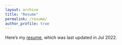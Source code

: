 ```yaml
---
layout: archive
title: "Resume"
permalink: /resume/
author_profile: true
---
```


Here’s my [resume](https://github.com/AndrewLamCUHK/info.github.io/blob/master/MyOwnPdf/res.pdf), which was last updated in Jul 2022.
